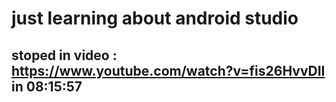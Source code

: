 # just learning about android studio

## stoped in video : https://www.youtube.com/watch?v=fis26HvvDII in 08:15:57